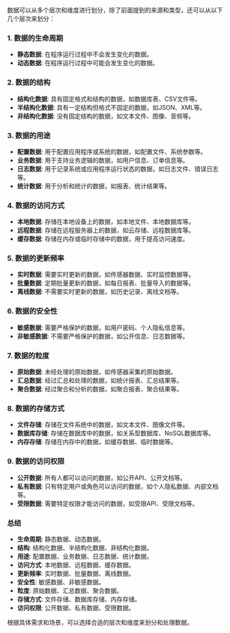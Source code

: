 数据可以从多个层次和维度进行划分，除了前面提到的来源和类型，还可以从以下几个层次来划分：

### 1. **数据的生命周期**
   - **静态数据**: 在程序运行过程中不会发生变化的数据。
   - **动态数据**: 在程序运行过程中可能会发生变化的数据。

### 2. **数据的结构**
   - **结构化数据**: 具有固定格式和结构的数据，如数据库表、CSV文件等。
   - **半结构化数据**: 具有一定结构但格式不固定的数据，如JSON、XML等。
   - **非结构化数据**: 没有固定结构的数据，如文本文件、图像、音频等。

### 3. **数据的用途**
   - **配置数据**: 用于配置应用程序或系统的数据，如配置文件、系统参数等。
   - **业务数据**: 用于支持业务逻辑的数据，如用户信息、订单信息等。
   - **日志数据**: 用于记录系统或应用程序运行状态的数据，如日志文件、错误日志等。
   - **统计数据**: 用于分析和统计的数据，如报表、统计结果等。

### 4. **数据的访问方式**
   - **本地数据**: 存储在本地设备上的数据，如本地文件、本地数据库等。
   - **远程数据**: 存储在远程服务器上的数据，如云存储、远程数据库等。
   - **缓存数据**: 存储在内存或临时存储中的数据，用于提高访问速度。

### 5. **数据的更新频率**
   - **实时数据**: 需要实时更新的数据，如传感器数据、实时监控数据等。
   - **批量数据**: 定期批量更新的数据，如每日报表、批量导入的数据等。
   - **离线数据**: 不需要实时更新的数据，如历史记录、离线文档等。

### 6. **数据的安全性**
   - **敏感数据**: 需要严格保护的数据，如用户密码、个人隐私信息等。
   - **非敏感数据**: 不需要严格保护的数据，如公开信息、日志数据等。

### 7. **数据的粒度**
   - **原始数据**: 未经处理的原始数据，如传感器采集的原始数据。
   - **汇总数据**: 经过汇总和处理的数据，如统计报表、汇总结果等。
   - **聚合数据**: 经过聚合和分析的数据，如聚合报表、聚合结果等。

### 8. **数据的存储方式**
   - **文件存储**: 存储在文件系统中的数据，如文本文件、图像文件等。
   - **数据库存储**: 存储在数据库中的数据，如关系型数据库、NoSQL数据库等。
   - **内存存储**: 存储在内存中的数据，如缓存数据、临时数据等。

### 9. **数据的访问权限**
   - **公开数据**: 所有人都可以访问的数据，如公开API、公开文档等。
   - **私有数据**: 只有特定用户或角色可以访问的数据，如个人隐私数据、内部文档等。
   - **受限数据**: 需要特定权限才能访问的数据，如受限API、受限文档等。

### 总结
- **生命周期**: 静态数据、动态数据。
- **结构**: 结构化数据、半结构化数据、非结构化数据。
- **用途**: 配置数据、业务数据、日志数据、统计数据。
- **访问方式**: 本地数据、远程数据、缓存数据。
- **更新频率**: 实时数据、批量数据、离线数据。
- **安全性**: 敏感数据、非敏感数据。
- **粒度**: 原始数据、汇总数据、聚合数据。
- **存储方式**: 文件存储、数据库存储、内存存储。
- **访问权限**: 公开数据、私有数据、受限数据。

根据具体需求和场景，可以选择合适的层次和维度来划分和处理数据。